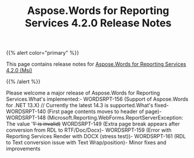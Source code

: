 ﻿---
title: Aspose.Words for Reporting Services 4.2.0 Release Notes
articleTitle: Aspose.Words for Reporting Services 4.2.0 Release Notes
linktitle: Aspose.Words for Reporting Services 4.2.0 Release Notes
description: "Aspose.Words for Reporting Services 4.2.0 Release Notes – learn about the latest updates and fixes."
type: docs
weight: 20
url: /reportingservices/aspose-words-for-reporting-services-4-2-0-release-notes/
---

{{% alert color="primary" %}} 

This page contains release notes for [Aspose.Words for Reporting Services 4.2.0 (Msi)](https://downloads.aspose.com/words/reportingservices/new-releases/aspose.words-for-reporting-services-4.2.0-\(msi\)/)

{{% /alert %}} 

Please welcome a major release of Aspose.Words for Reporting Services.What's implemented:- WORDSRPT-156 (Support of Aspose.Words for .NET 13.X) // Currently the latest 14.3 is supported.What's fixed- WORDSRPT-140 (First page contents moves to header of page)- WORDSRPT-148 (Microsoft.Reporting.WebForms.ReportServerException: The value '~~1' is invalid)~~ WORDSRPT-149 (Extra page break appears after conversion from RDL to RTF/Doc/Docx)- WORDSRPT-159 (Error with Reporting Services Render with DOCX (stress test))- WORDSRPT-161 (RDL to Text conversion issue with Text Wrap/position)- Minor fixes and improvements
